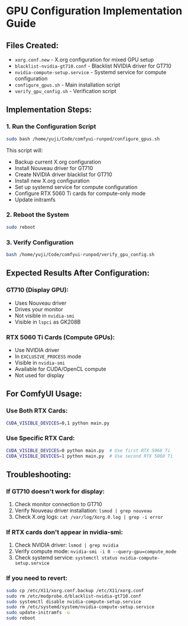 # GPU Configuration Implementation Guide

## Files Created:
- `xorg.conf.new` - X.org configuration for mixed GPU setup
- `blacklist-nvidia-gt710.conf` - Blacklist NVIDIA driver for GT710
- `nvidia-compute-setup.service` - Systemd service for compute configuration
- `configure_gpus.sh` - Main installation script
- `verify_gpu_config.sh` - Verification script

## Implementation Steps:

### 1. Run the Configuration Script
```bash
sudo bash /home/yuji/Code/comfyui-runpod/configure_gpus.sh
```

This script will:
- Backup current X.org configuration
- Install Nouveau driver for GT710
- Create NVIDIA driver blacklist for GT710
- Install new X.org configuration
- Set up systemd service for compute configuration
- Configure RTX 5060 Ti cards for compute-only mode
- Update initramfs

### 2. Reboot the System
```bash
sudo reboot
```

### 3. Verify Configuration
```bash
bash /home/yuji/Code/comfyui-runpod/verify_gpu_config.sh
```

## Expected Results After Configuration:

### GT710 (Display GPU):
- Uses Nouveau driver
- Drives your monitor
- Not visible in `nvidia-smi`
- Visible in `lspci` as GK208B

### RTX 5060 Ti Cards (Compute GPUs):
- Use NVIDIA driver
- In `EXCLUSIVE_PROCESS` mode
- Visible in `nvidia-smi`
- Available for CUDA/OpenCL compute
- Not used for display

## For ComfyUI Usage:

### Use Both RTX Cards:
```bash
CUDA_VISIBLE_DEVICES=0,1 python main.py
```

### Use Specific RTX Card:
```bash
CUDA_VISIBLE_DEVICES=0 python main.py  # Use first RTX 5060 Ti
CUDA_VISIBLE_DEVICES=1 python main.py  # Use second RTX 5060 Ti
```

## Troubleshooting:

### If GT710 doesn't work for display:
1. Check monitor connection to GT710
2. Verify Nouveau driver installation: `lsmod | grep nouveau`
3. Check X.org logs: `cat /var/log/Xorg.0.log | grep -i error`

### If RTX cards don't appear in nvidia-smi:
1. Check NVIDIA driver: `lsmod | grep nvidia`
2. Verify compute mode: `nvidia-smi -i 0 --query-gpu=compute_mode`
3. Check systemd service: `systemctl status nvidia-compute-setup.service`

### If you need to revert:
```bash
sudo cp /etc/X11/xorg.conf.backup /etc/X11/xorg.conf
sudo rm /etc/modprobe.d/blacklist-nvidia-gt710.conf
sudo systemctl disable nvidia-compute-setup.service
sudo rm /etc/systemd/system/nvidia-compute-setup.service
sudo update-initramfs -u
sudo reboot
```




